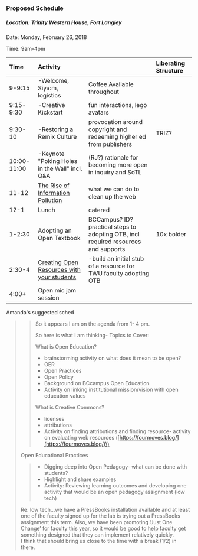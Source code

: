 ### Proposed Schedule

##### Location: Trinity Western House, Fort Langley

Date: Monday, February 26, 2018

Time: 9am-4pm

| Time | Activity |  | Liberating Structure |
| :--- | :--- | :--- | :--- |
| 9-9:15 | -Welcome, Siya:m, logistics | Coffee Available throughout |  |
| 9:15-9:30 | -Creative Kickstart | fun interactions, lego avatars |  |
| 9:30-10 | -Restoring a Remix Culture | provocation around copyright and redeeming higher ed from publishers | TRIZ? |
| 10:00-11:00 | -Keynote  "Poking Holes in the Wall" incl. Q&A | \(RJ?\) rationale for becoming more open in inquiry and SoTL |  |
| 11-12 | [The Rise of Information Pollution](https://er.educause.edu/articles/2017/10/info-environmentalism-an-introduction) | what we can do to clean up the web |  |
| 12-1 | Lunch | catered |  |
| 1-2:30 | Adopting an Open Textbook | BCCampus? ID? practical steps to adopting OTB, incl required resources and supports | 10x bolder |
| 2:30-4 | [Creating Open Resources with your students](https://press.rebus.community/makingopentextbookswithstudents/) | -build an initial stub of a resource for TWU faculty adopting OTB |  |
| 4:00+ | Open mic jam session |  |  |

Amanda's suggested sched

> > So it appears I am on the agenda from 1- 4 pm.
> >
> > So here is what I am thinking- Topics to Cover:
> >
> > What is Open Education?
> >
> > * brainstorming activity on what does it mean to be open?
> > * OER
> > * Open Practices
> > * Open Policy
> > * Background on BCcampus Open Education
> > * Activity on linking institutional mission/vision with open education values
> >
> > What is Creative Commons?
> >
> > * licenses
> > * attributions
> > * Activity on finding attributions and finding resource- activity on evaluating web resources \([https://fourmoves.blog/](https://fourmoves.blog/)\)
>
> Open Educational Practices
>
> > * Digging deep into Open Pedagogy- what can be done with students?
> > * Highlight and share examples
> > * Activity: Reviewing learning outcomes and developing one activity that would be an open pedagogy assignment \(low tech\)
>
> Re: low tech…we have a PressBooks installation available and at least one of the faculty signed up for the lab is trying out a PressBooks assignment this term. Also, we have been promoting ‘Just One Change’ for faculty this year, so it would be good to help faculty get something designed that they can implement relatively quickly.  
>  I think that should bring us close to the time with a break  \(1/2\) in there.



